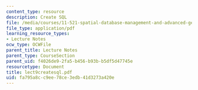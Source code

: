 ```yaml
---
content_type: resource
description: Create SQL
file: /media/courses/11-521-spatial-database-management-and-advanced-geographic-information-systems-spring-2003/fa795a8cc9ee78ce3edb41d3273a420e_lect9createsql.pdf
file_type: application/pdf
learning_resource_types:
- Lecture Notes
ocw_type: OCWFile
parent_title: Lecture Notes
parent_type: CourseSection
parent_uid: f4026de9-2fa5-b456-b93b-b5df5d47745e
resourcetype: Document
title: lect9createsql.pdf
uid: fa795a8c-c9ee-78ce-3edb-41d3273a420e
---
```

